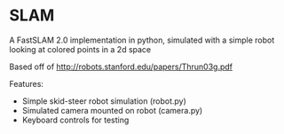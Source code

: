 # SLAM

A FastSLAM 2.0 implementation in python, simulated with a simple robot looking at colored points in a 2d space

Based off of http://robots.stanford.edu/papers/Thrun03g.pdf

Features:

* Simple skid-steer robot simulation (robot.py) 
* Simulated camera mounted on robot (camera.py)
* Keyboard controls for testing
